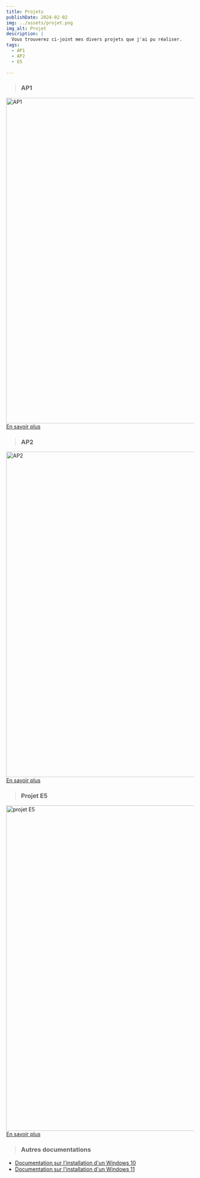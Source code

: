 ```yaml
---
title: Projets
publishDate: 2024-02-02
img: ../assets/projet.png
img_alt: Projet
description: |
  Vous trouverez ci-joint mes divers projets que j'ai pu réaliser.
tags:
  - AP1
  - AP2
  - E5
  
---
```

> ### AP1
<a href="ap1">
<img
					width="1553"
					height="873"
					src="../../assets/AP1.webp"
					alt="AP1
					"
				/>
En savoir plus
</a>

<br>

> ### AP2
<a href="ap2">
<img
					width="1553"
					height="873"
					src="../../assets/AP2.webp"
					alt="AP2"
				/>
En savoir plus
</a>

<br>


> ### Projet E5
<a href="projete5">
<img
					width="1553"
					height="873"
					src="../../assets/e5.webp"
					alt="projet E5"
				/>
En savoir plus
</a>

> ### Autres documentations
- <a href="../../../assets/documentation/[WINDOWS] - Installation_Windows10.pdf"
target="_blank">Documentation sur l'installation d'un Windows 10</a>
- <a href="../../../assets/documentation/[WINDOWS] - Installation_Windows11.pdf"
target="_blank">Documentation sur l'installation d'un Windows 11</a>

